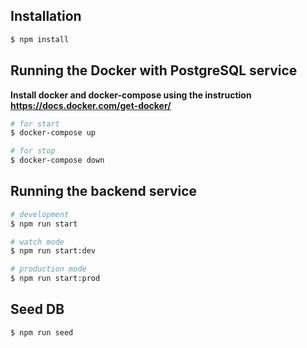 ## Installation

```bash
$ npm install
```

## Running the Docker with PostgreSQL service

**Install docker and docker-compose using the instruction https://docs.docker.com/get-docker/**

```bash
# for start
$ docker-compose up

# for stop
$ docker-compose down
```

## Running the backend service

```bash
# development
$ npm run start

# watch mode
$ npm run start:dev

# production mode
$ npm run start:prod
```

## Seed DB

```bash
$ npm run seed
```
